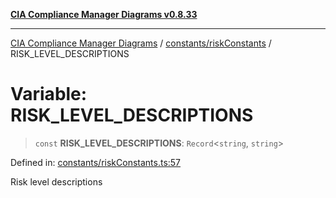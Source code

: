 [**CIA Compliance Manager Diagrams v0.8.33**](../../../README.md)

***

[CIA Compliance Manager Diagrams](../../../modules.md) / [constants/riskConstants](../README.md) / RISK\_LEVEL\_DESCRIPTIONS

# Variable: RISK\_LEVEL\_DESCRIPTIONS

> `const` **RISK\_LEVEL\_DESCRIPTIONS**: `Record`\<`string`, `string`\>

Defined in: [constants/riskConstants.ts:57](https://github.com/Hack23/cia-compliance-manager/blob/1f4f2c51bc48d917eff1eb43881cee05d381f406/src/constants/riskConstants.ts#L57)

Risk level descriptions

